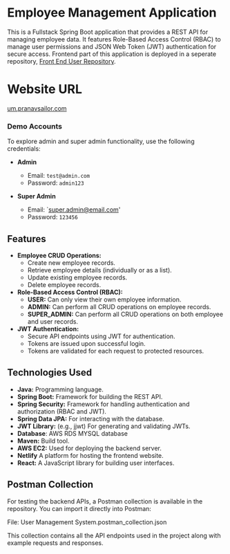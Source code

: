 # Employee Management Application
This is a Fullstack Spring Boot application that provides a REST API for managing employee data. It features Role-Based Access Control (RBAC) to manage user permissions and JSON Web Token (JWT) authentication for secure access.
Frontend part of this application is deployed in a seperate repository, [Front End User Repository](https://github.com/pete98/user-management-system-frontend.git).

# Website URL
[um.pranavsailor.com](http://um.pranavsailor.com)

### Demo Accounts  
To explore admin and super admin functionality, use the following credentials:  

- **Admin**  
  - Email: `test@admin.com`  
  - Password: `admin123`  

- **Super Admin**  
  - Email: `super.admin@email.com'
  - Password: `123456`  


## Features

*   **Employee CRUD Operations:**
    *   Create new employee records.
    *   Retrieve employee details (individually or as a list).
    *   Update existing employee records.
    *   Delete employee records.
*   **Role-Based Access Control (RBAC):**
    *   **USER:** Can only view their own employee information.
    *   **ADMIN:** Can perform all CRUD operations on employee records.
    *   **SUPER\_ADMIN:** Can perform all CRUD operations on both employee and user records.
*   **JWT Authentication:**
    *   Secure API endpoints using JWT for authentication.
    *   Tokens are issued upon successful login.
    *   Tokens are validated for each request to protected resources.

## Technologies Used

*   **Java:** Programming language.
*   **Spring Boot:** Framework for building the REST API.
*   **Spring Security:** Framework for handling authentication and authorization (RBAC and JWT).
*   **Spring Data JPA:** For interacting with the database.
*   **JWT Library:** (e.g., jjwt) For generating and validating JWTs.
*   **Database**: AWS RDS MYSQL database 
*   **Maven:** Build tool.
*   **AWS EC2:** Used for deploying the backend server.
*   **Netlify** A platform for hosting the frontend website.
*   **React:** A JavaScript library for building user interfaces.

## Postman Collection

For testing the backend APIs, a Postman collection is available in the repository. You can import it directly into Postman:

File: User Management System.postman_collection.json

This collection contains all the API endpoints used in the project along with example requests and responses.



